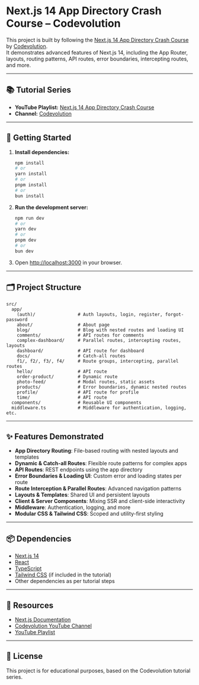 # Next.js 14 App Directory Crash Course – Codevolution

This project is built by following the [Next.js 14 App Directory Crash Course](https://www.youtube.com/watch?v=ZjAqacIC_3c&list=PLC3y8-rFHvwjOKd6gdf4QtV1uYNiQnruI) by [Codevolution](https://www.youtube.com/@Codevolution).  
It demonstrates advanced features of Next.js 14, including the App Router, layouts, routing patterns, API routes, error boundaries, intercepting routes, and more.

---

## 📚 Tutorial Series

- **YouTube Playlist:** [Next.js 14 App Directory Crash Course](https://www.youtube.com/watch?v=ZjAqacIC_3c&list=PLC3y8-rFHvwjOKd6gdf4QtV1uYNiQnruI)
- **Channel:** [Codevolution](https://www.youtube.com/@Codevolution)

---

## 🚀 Getting Started

1. **Install dependencies:**
   ```bash
   npm install
   # or
   yarn install
   # or
   pnpm install
   # or
   bun install
   ```

2. **Run the development server:**
   ```bash
   npm run dev
   # or
   yarn dev
   # or
   pnpm dev
   # or
   bun dev
   ```

3. Open [http://localhost:3000](http://localhost:3000) in your browser.

---

## 🗂️ Project Structure

```
src/
  app/
    (auth)/                # Auth layouts, login, register, forgot-password
    about/                 # About page
    blog/                  # Blog with nested routes and loading UI
    comments/              # API routes for comments
    complex-dashboard/     # Parallel routes, intercepting routes, layouts
    dashboard/             # API route for dashboard
    docs/                  # Catch-all routes
    f1/, f2/, f3/, f4/     # Route groups, intercepting, parallel routes
    hello/                 # API route
    order-product/         # Dynamic route
    photo-feed/            # Modal routes, static assets
    products/              # Error boundaries, dynamic nested routes
    profile/               # API route for profile
    time/                  # API route
  components/              # Reusable UI components
  middleware.ts            # Middleware for authentication, logging, etc.
```

---

## ✨ Features Demonstrated

- **App Directory Routing**: File-based routing with nested layouts and templates
- **Dynamic & Catch-all Routes**: Flexible route patterns for complex apps
- **API Routes**: REST endpoints using the app directory
- **Error Boundaries & Loading UI**: Custom error and loading states per route
- **Route Interception & Parallel Routes**: Advanced navigation patterns
- **Layouts & Templates**: Shared UI and persistent layouts
- **Client & Server Components**: Mixing SSR and client-side interactivity
- **Middleware**: Authentication, logging, and more
- **Modular CSS & Tailwind CSS**: Scoped and utility-first styling

---

## 📦 Dependencies

- [Next.js 14](https://nextjs.org/)
- [React](https://react.dev/)
- [TypeScript](https://www.typescriptlang.org/)
- [Tailwind CSS](https://tailwindcss.com/) (if included in the tutorial)
- Other dependencies as per tutorial steps

---

## 📖 Resources

- [Next.js Documentation](https://nextjs.org/docs)
- [Codevolution YouTube Channel](https://www.youtube.com/@Codevolution)
- [YouTube Playlist](https://www.youtube.com/watch?v=ZjAqacIC_3c&list=PLC3y8-rFHvwjOKd6gdf4QtV1uYNiQnruI)

---

## 📝 License

This project is for educational purposes, based on the Codevolution tutorial series.